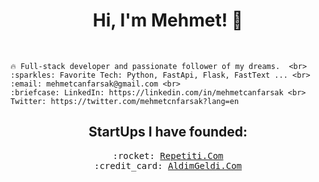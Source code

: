 
<h1 align="center"> Hi, I'm Mehmet! 👋 </h1><br>
<p align="center">

<samp align="center">

    🔥 Full-stack developer and passionate follower of my dreams.  <br>
    :sparkles: Favorite Tech: Python, FastApi, Flask, FastText ... <br>
    :email:	mehmetcanfarsak@gmail.com <br>
    :briefcase: LinkedIn: https://linkedin.com/in/mehmetcanfarsak <br>
    Twitter: https://twitter.com/mehmetcnfarsak?lang=en

</samp>
</p>

<h2 align="center">StartUps I have founded:</h2>

<p align="center">
<samp align="center">
:rocket: <a href="https://www.repetiti.com/">Repetiti.Com</a> <br>
:credit_card: <a href="https://www.aldimgeldi.com/">AldimGeldi.Com</a> <br>

</samp>
</p>
